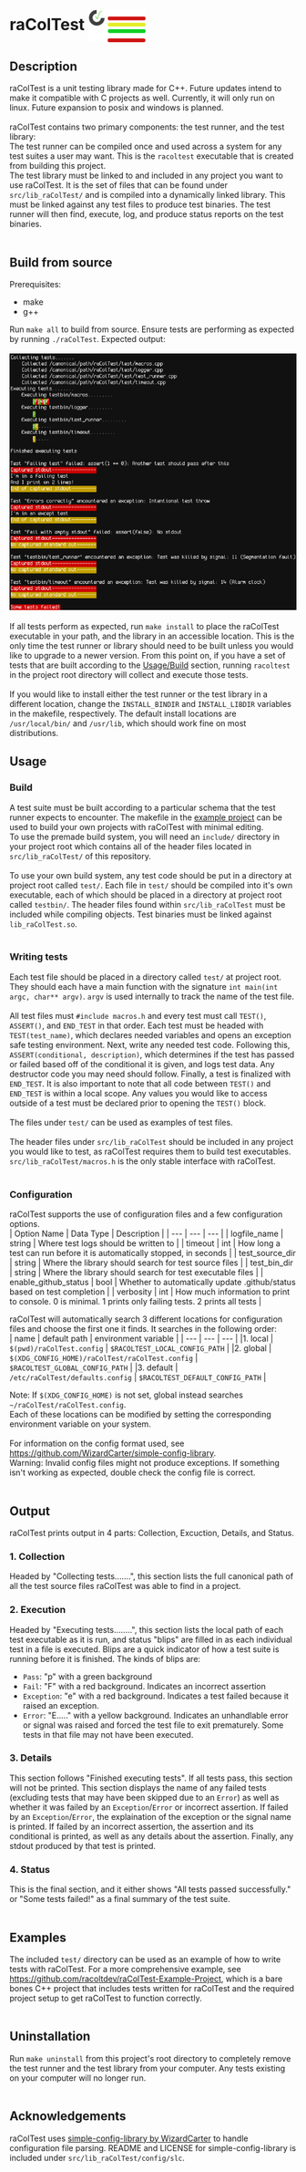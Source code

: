 # raColTest        <img src="./logo.svg" width="100" align="center"/>

## Description
raColTest is a unit testing library made for C++. Future updates intend to make it compatible with C projects as well. Currently, it will only run on linux. Future expansion to posix and windows is planned. <br />
<br />
raColTest contains two primary components: the test runner, and the test library: <br />
The test runner can be compiled once and used across a system for any test suites a user may want. This is the `racoltest` executable that is created from building this project. <br />
The test library must be linked to and included in any project you want to use raColTest. It is the set of files that can be found under `src/lib_raColTest/` and is compiled into a dynamically linked library. This must be linked against any test files to produce test binaries. The test runner will then find, execute, log, and produce status reports on the test binaries. <br />
<br />

## Build from source
Prerequisites:
- make
- g++
<!-- end list -->
Run `make all` to build from source. Ensure tests are performing as expected by running `./raColTest`. Expected output: <br /> <br /> <img src="raColTest.png"/> <br /> <br />
If all tests perform as expected, run `make install` to place the raColTest executable in your path, and the library in an accessible location. This is the only time the test runner or library should need to be built unless you would like to upgrade to a newer version. From this point on, if you have a set of tests that are built according to the [Usage/Build](#build) section, running `racoltest` in the project root directory will collect and execute those tests.<br />
<br />
If you would like to install either the test runner or the test library in a different location, change the `INSTALL_BINDIR` and `INSTALL_LIBDIR` variables in the makefile, respectively. The default install locations are `/usr/local/bin/` and `/usr/lib`, which should work fine on most distributions.

## Usage
### Build
A test suite must be built according to a particular schema that the test runner expects to encounter. The makefile in the [example project](https://github.com/racoltdev/raColTest-Example-Project) can be used to build your own projects with raColTest with minimal editing.<br />
To use the premade build system, you will need an `include/` directory in your project root which contains all of the header files located in `src/lib_raColTest/` of this repository. <br />
<br />
To use your own build system, any test code should be put in a directory at project root called `test/`. Each file in `test/` should be compiled into it's own executable, each of which should be placed in a directory at project root called `testbin/`. The header files found within `src/lib_raColTest` must be included while compiling objects. Test binaries must be linked against `lib_raColTest.so`. <br />
<br />

### Writing tests
Each test file should be placed in a directory called `test/` at project root. They should each have a main function with the signature `int main(int argc, char** argv)`. `argv` is used internally to track the name of the test file. <br />
<br />
All test files must `#include macros.h` and every test must call `TEST()`, `ASSERT()`, and `END_TEST` in that order. Each test must be headed with `TEST(test_name)`, which declares needed variables and opens an exception safe testing environment. Next, write any needed test code. Following this, `ASSERT(conditional, description)`, which determines if the test has passed or failed based off of the conditional it is given, and logs test data. Any destructor code you may need should follow. Finally, a test is finalized with `END_TEST`. It is also important to note that all code between `TEST()` and `END_TEST` is within a local scope. Any values you would like to access outside of a test must be declared prior to opening the `TEST()` block. <br />
<br />
The files under `test/` can be used as examples of test files. <br />
<br />
The header files under `src/lib_raColTest` should be included in any project you would like to test, as raColTest requires them to build test executables. `src/lib_raColTest/macros.h` is the only stable interface with raColTest. <br />
<br />

### Configuration
raColTest supports the use of configuration files and a few configuration options. <br />
| Option Name | Data Type | Description |
| --- | --- | --- |
| logfile_name | string | Where test logs should be written to |
| timeout | int | How long a test can run before it is automatically stopped, in seconds |
| test_source_dir | string | Where the library should search for test source files |
| test_bin_dir | string | Where the library should search for test executable files |
| enable_github_status | bool | Whether to automatically update .github/status based on test completion |
| verbosity | int | How much information to print to console. 0 is minimal. 1 prints only failing tests. 2 prints all tests |

raColTest will automatically search 3 different locations for configuration files and choose the first one it finds. It searches in the following order: <br />
| name | default path | environment variable |
| --- | --- | --- |
|1. local | `$(pwd)/raColTest.config` | `$RACOLTEST_LOCAL_CONFIG_PATH` |
|2. global | `$(XDG_CONFIG_HOME)/raColTest/raColTest.config` | `$RACOLTEST_GLOBAL_CONFIG_PATH` |
|3. default | `/etc/raColTest/defaults.config` | `$RACOLTEST_DEFAULT_CONFIG_PATH` |

Note: If `$(XDG_CONFIG_HOME)` is not set, global instead searches `~/raColTest/raColTest.config`. <br />
Each of these locations can be modified by setting the corresponding environment variable on your system. <br />
<br />
For information on the config format used, see https://github.com/WizardCarter/simple-config-library. <br />
Warning: Invalid config files might not produce exceptions. If something isn't working as expected, double check the config file is correct. <br />
<br />

## Output
raColTest prints output in 4 parts: Collection, Excuction, Details, and Status.
### 1. Collection
Headed by "Collecting tests.......", this section lists the full canonical path of all the test source files raColTest was able to find in a project.
### 2. Execution
Headed by "Executing tests........", this section lists the local path of each test executable as it is run, and status "blips" are filled in as each individual test in a file is executed. Blips are a quick indicator of how a test suite is running before it is finished. The kinds of blips are:
- `Pass`: "p" with a green background
- `Fail`: "F" with a red background. Indicates an incorrect assertion
- `Exception`: "e" with a red background. Indicates a test failed because it raised an exception.
- `Error`: "E....." with a yellow background. Indicates an unhandlable error or signal was raised and forced the test file to exit prematurely. Some tests in that file may not have been executed.
<!--end list-->
### 3. Details
This section follows "Finished executing tests". If all tests pass, this section will not be printed. This section displays the name of any failed tests (excluding tests that may have been skipped due to an `Error`) as well as whether it was failed by an `Exception`/`Error` or incorrect assertion. If failed by an `Exception`/`Error`, the explaination of the exception or the signal name is printed. If failed by an incorrect assertion, the assertion and its conditional is printed, as well as any details about the assertion. Finally, any stdout produced by that test is printed.
### 4. Status
This is the final section, and it either shows "All tests passed successfully." or "Some tests failed!" as a final summary of the test suite. <br />
<br />

## Examples
The included `test/` directory can be used as an example of how to write tests with raColTest. For a more comprehensive example, see https://github.com/racoltdev/raColTest-Example-Project, which is a bare bones C++ project that includes tests written for raColTest and the required project setup to get raColTest to function correctly. <br />
<br />

## Uninstallation
Run `make uninstall` from this project's root directory to completely remove the test runner and the test library from your computer. Any tests existing on your computer will no longer run. <br />
<br />

## Acknowledgements
raColTest uses [simple-config-library by WizardCarter](https://github.com/WizardCarter/simple-config-library) to handle configuration file parsing. README and LICENSE for simple-config-library is included under `src/lib_raColTest/config/slc`.

